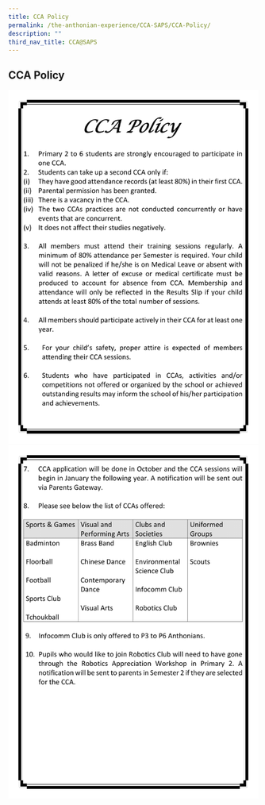 ```yaml
---
title: CCA Policy
permalink: /the-anthonian-experience/CCA-SAPS/CCA-Policy/
description: ""
third_nav_title: CCA@SAPS
---
```

## CCA Policy 

![](/images/CCA%202023_Sep/cca-01.png)
![](/images/CCA%202023_Sep/cca-02.png)